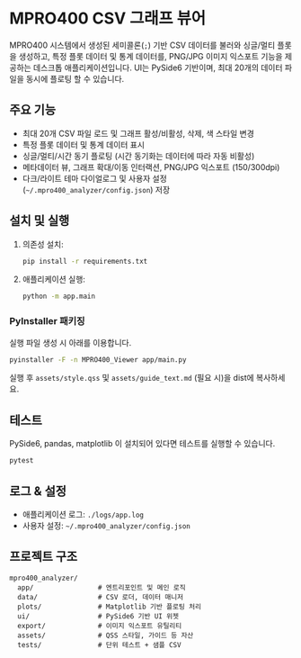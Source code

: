# MPRO400 CSV 그래프 뷰어

MPRO400 시스템에서 생성된 세미콜론(`;`) 기반 CSV 데이터를 불러와 싱글/멀티 플롯을 생성하고, 특정 플롯 데이터 및 통계 데이터를, PNG/JPG 이미지 익스포트 기능을 제공하는 데스크톱 애플리케이션입니다. UI는 PySide6 기반이며, 최대 20개의 데이터 파일을 동시에 플로팅 할 수 있습니다.

## 주요 기능
- 최대 20개 CSV 파일 로드 및 그래프 활성/비활성, 삭제, 색 스타일 변경
- 특정 플롯 데이터 및 통계 데이터 표시
- 싱글/멀티/시간 동기 플로팅 (시간 동기화는 데이터에 따라 자동 비활성)
- 메타데이터 뷰, 그래프 확대/이동 인터랙션, PNG/JPG 익스포트 (150/300dpi)
- 다크/라이트 테마 다이얼로그 및 사용자 설정 (`~/.mpro400_analyzer/config.json`) 저장

## 설치 및 실행
1. 의존성 설치:
   ```bash
   pip install -r requirements.txt
   ```
2. 애플리케이션 실행:
   ```bash
   python -m app.main
   ```

### PyInstaller 패키징
실행 파일 생성 시 아래를 이용합니다.
```bash
pyinstaller -F -n MPRO400_Viewer app/main.py
```
실행 후 `assets/style.qss` 및 `assets/guide_text.md` (필요 시)을 dist에 복사하세요.

## 테스트
PySide6, pandas, matplotlib 이 설치되어 있다면 테스트를 실행할 수 있습니다.
```bash
pytest
```

## 로그 & 설정
- 애플리케이션 로그: `./logs/app.log`
- 사용자 설정: `~/.mpro400_analyzer/config.json`

## 프로젝트 구조
```
mpro400_analyzer/
  app/                # 엔트리포인트 및 메인 로직
  data/               # CSV 로더, 데이터 매니저
  plots/              # Matplotlib 기반 플로팅 처리
  ui/                 # PySide6 기반 UI 위젯
  export/             # 이미지 익스포트 유틸리티
  assets/             # QSS 스타일, 가이드 등 자산
  tests/              # 단위 테스트 + 샘플 CSV
```